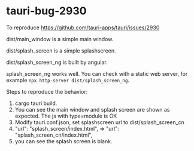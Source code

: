 # tauri-bug-2930
To reproduce https://github.com/tauri-apps/tauri/issues/2930

dist/main_window is a simple main window.

dist/splash_screen is a simple splashscreen.

dist/splash_screen_ng is built by angular.

splash_screen_ng works well. You can check with a static web server, for example `npx http-server dist/splash_screen_ng`.

Steps to reproduce the behavior:

1. cargo tauri build.
2. You can see the main window and splash screen are shown as expected. The js with type=module is OK
3. Modify tauri.conf.json, set splashscreen url to dist/splash_screen_cn
4. "url": "splash_screen/index.html", => "url": "splash_screen_cn/index.html",
5. you can see the splash screen is blank.
